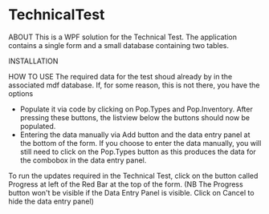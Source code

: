 # TechnicalTest
ABOUT
This is a WPF solution for the Technical Test. The application contains a single form and a small database containing two tables.


INSTALLATION





HOW TO USE
The required data for the test shoud already by in the associated mdf database. If, for some reason, this is not there, you have the options

- Populate it via code by clicking on Pop.Types and Pop.Inventory. After pressing these buttons, the listview below the buttons should now be populated.
- Entering the data manually via Add button and the data entry panel at the bottom of the form. If you choose to enter the data manually, you will still need to click on the Pop.Types button as this produces the data for the combobox in the data entry panel.

To run the updates required in the Technical Test, click on the button called Progress at left of the Red Bar at the top of the form. (NB The Progress button won't be visible if the Data Entry Panel is visible. Click on Cancel to hide the data entry panel)



